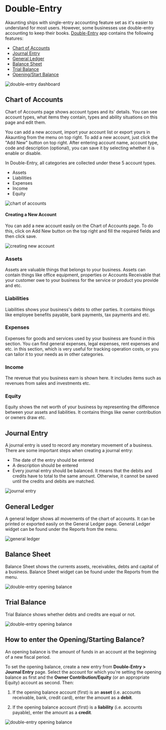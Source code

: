 Double-Entry
============

Akaunting ships with single-entry accounting feature set as it's easier to understand for most users. However, some businesses use double-entry accounting to keep their books. [Double-Entry](https://akaunting.com/apps/double-entry) app contains the following features:

- [Chart of Accounts](#Chart-of-Accounts)
- [Journal Entry](#journal-entry)
- [General Ledger](#general-ledger)
- [Balance Sheet](#balance-sheet)
- [Trial Balance](#trial-balance)
- [Opening/Start Balance](#How-to-enter-the-Opening/Starting-Balance?)

![double-entry dashboard](_images/double-entry-dashboard.gif)

## Chart of Accounts

Chart of Accounts page shows account types and its' details. You can see account types, what items they contain, types and ability situations on this page and edit them.

You can add a new account, import your account list or export yours in Akaunting from the menu on top right. To add a new account, just click the "Add New" button on top right. After entering account name, account type, code and description (optional), you can save it by selecting whether it is enable or disable.

In Double-Entry, all categories are collected under these 5 account types.

- Assets
- Liabilities
- Expenses
- Income
- Equity

![chart of accounts](_images/double-entry-chart-of-accounts-show.gif)

#### Creating a New Account

You can add a new account easily on the Chart of Accounts page. To do this, click on Add New button on the top right and fill the required fields and then click save.

![creating new account](_images/double-entry-creating-new-account.gif)

### Assets

Assets are valuable things that belongs to your business. Assets can contain things like office equipment, properties or Accounts Receivable that your customer owe to your business for the service or product you provide and etc.

### Liabilities

Liabilities shows your business's debts to other parties. It contains things like employee benefits payable, bank payments, tax payments and etc.

### Expenses

Expenses for goods and services used by your business are found in this section. You can find general expenses, legal expenses, rent expenses and etc. in this section, which is very useful for tracking operation costs, or you can tailor it to your needs as in other categories.

### Income

The revenue that you business earn is shown here. It includes items such as revenues from sales and investments etc.

### Equity

Equity shows the net worth of your business by representing the difference between your assets and liabilities. It contains things like owner contribution or owners draw etc.

## Journal Entry

A journal entry is used to record any monetary movement of a business. There are some important steps when creating a journal entry:

- The date of the entry should be entered
- A description should be entered
- Every journal entry should be balanced. It means that the debits and credits have to total to the same amount. Otherwise, it cannot be saved until the credits and debits are matched.

![journal entry](_images/double-entry-journal-entry.gif)

## General Ledger

A general ledger shows all movements of the chart of accounts. It can be printed or exported easily on the General Ledger page. General Ledger widget can be found under the Reports from the menu.

![general ledger](_images/double-entry-general-ledger.gif)

## Balance Sheet

Balance Sheet shows the currents assets, receivables, debts and capital of a business. Balance Sheet widget can be found under the Reports from the menu.

![double-entry opening balance](_images/double-entry-balance-sheet.gif)

## Trial Balance

Trial Balance shows whether debts and credits are equal or not.

![double-entry opening balance](_images/double-entry-trial-balance.gif)

## How to enter the Opening/Starting Balance?

An opening balance is the amount of funds in an account at the beginning of a new fiscal period.

To set the opening balance, create a new entry from **Double-Entry > Journal Entry** page. Select the account for which you're setting the opening balance as first and the **Owner Contribution/Equity** (or an appropriate Equity) account as second. Then:

1. If the opening balance account (first) is an **asset** (i.e. accounts receivable, bank, credit card), enter the amount as a **debit**.

2. If the opening balance account (first) is a **liability** (i.e. accounts payable), enter the amount as a **credit**.

![double-entry opening balance](_images/double-entry-opening-balance.png)
